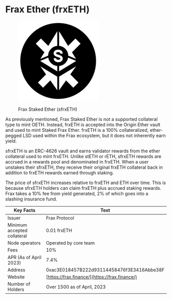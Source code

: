# Frax Ether (frxETH)

<figure><img src="../../.gitbook/assets/sfrxETH_icon.webp" alt=""><figcaption><p>Frax Staked Ether (sfrxETH)</p></figcaption></figure>

As previously mentioned, Frax Staked Ether is not a supported collateral type to mint OETH. Instead, frxETH is accepted into the Origin Ether vault and used to mint Staked Frax Ether.  frxETH is a 100% collateralized, ether-pegged LSD used within the Frax ecosystem, but it does not inherently earn yield.

sfrxETH is an ERC-4626 vault and earns validator rewards from the ether collateral used to mint frxETH. Unlike stETH or rETH, sfrxETH rewards are accrued in a rewards pool and denominated in frxETH. When a user unstakes their sfrxETH, they receive their original frxETH collateral back in addition to frxETH rewards earned through staking.&#x20;

The price of sfrxETH increases relative to frxETH and ETH over time. This is because sfrxETH holders can claim frxETH plus accrued staking rewards. Frax takes a 10% fee from yield generated, 2% of which goes into a slashing insurance fund.

| Key Facts                   | Text                                           |
| --------------------------- | ---------------------------------------------- |
| Issuer                      | Frax Protocol                                  |
| Minimum accepted collateral | 0.01 frxETH                                    |
| Node operators              | Operated by core team                          |
| Fees                        | 10%                                            |
| APR (As of April 2023)      | 7.4%                                           |
| Address                     | 0xac3E018457B222d93114458476f3E3416Abbe38F     |
| Website                     | [https://frax.finance/](https://frax.finance/) |
| Number of Holders           | Over 1500 as of April, 2023                    |
